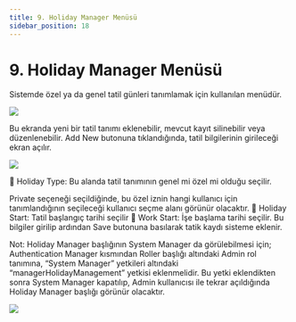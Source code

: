 ```yaml
---
title: 9. Holiday Manager Menüsü 
sidebar_position: 18
---
```


# 9. Holiday Manager Menüsü 

Sistemde özel ya da genel tatil günleri tanımlamak için kullanılan menüdür.

![](https://docsbimser.blob.core.windows.net/imagecontainer/auto-uploadfd426216-6871-43f4-9430-4ea65680ecfc)

Bu ekranda yeni bir tatil tanımı eklenebilir, mevcut kayıt silinebilir veya düzenlenebilir. 
Add New butonuna tıklandığında, tatil bilgilerinin girileceği ekran açılır.


![](https://docsbimser.blob.core.windows.net/imagecontainer/auto-upload47607810-3eee-48c4-803b-2118c480be27)

	Holiday Type: Bu alanda tatil tanımının genel mi özel mi olduğu seçilir.

Private seçeneği seçildiğinde, bu özel iznin hangi kullanıcı için tanımlandığının seçileceği kullanıcı seçme alanı görünür olacaktır.
	Holiday Start: Tatil başlangıç tarihi seçilir
	Work Start: İşe başlama tarihi seçilir.
Bu bilgiler girilip ardından Save butonuna basılarak tatik kaydı sisteme eklenir.

Not: Holiday Manager başlığının System Manager da görülebilmesi için; Authentication Manager kısmından Roller başlığı altındaki Admin rol tanımına, “System Manager” yetkileri altındaki “managerHolidayManagement” yetkisi eklenmelidir. Bu yetki eklendikten sonra System Manager kapatılıp, Admin kullanıcısı ile tekrar açıldığında Holiday Manager başlığı görünür olacaktır.


![](https://docsbimser.blob.core.windows.net/imagecontainer/auto-uploadaf249aae-c4d8-4a89-970f-4d9f1691d209)